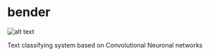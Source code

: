 # bender
![alt text](https://www.shareicon.net/data/256x256/2016/01/06/234422_bender_256x256.png)

Text classifying system based on Convolutional Neuronal networks
